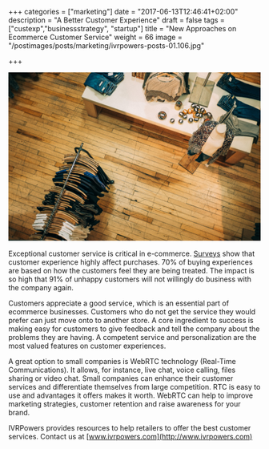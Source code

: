+++
categories = ["marketing"]
date = "2017-06-13T12:46:41+02:00"
description = "A Better Customer Experience"
draft = false
tags = ["custexp","businessstrategy", "startup"]
title = "New Approaches on Ecommerce Customer Service"
weight = 66
image = "/postimages/posts/marketing/ivrpowers-posts-01.106.jpg"

+++

![Ecommerce shop](/postimages/posts/marketing/ivrpowers-posts-01.106.jpg)

Exceptional customer service is critical in e-commerce. [Surveys](https://www.helpscout.net/75-customer-service-facts-quotes-statistics/) show that customer experience highly affect purchases. 70% of buying experiences are based on how the customers feel they are being treated. The impact is so high that 91% of unhappy customers will not willingly do business with the company again.

Customers appreciate a good service, which is an essential part of ecommerce businesses. Customers who do not get the service they would prefer can just move onto to another store. A core ingredient to success is making easy for customers to give feedback and tell the company about the problems they are having. A competent service and personalization are the most valued features on customer experiences. 

A great option to small companies is WebRTC technology (Real-Time Communications). It allows, for instance, live chat, voice calling, files sharing or video chat. Small companies can enhance their customer services and differentiate themselves from large competition. RTC is easy to use and advantages it offers makes it worth. WebRTC can help to improve marketing strategies, customer retention and raise awareness for your brand.

IVRPowers provides resources to help retailers to offer the best customer services. Contact us at [www.ivrpowers.com](http://www.ivrpowers.com)

